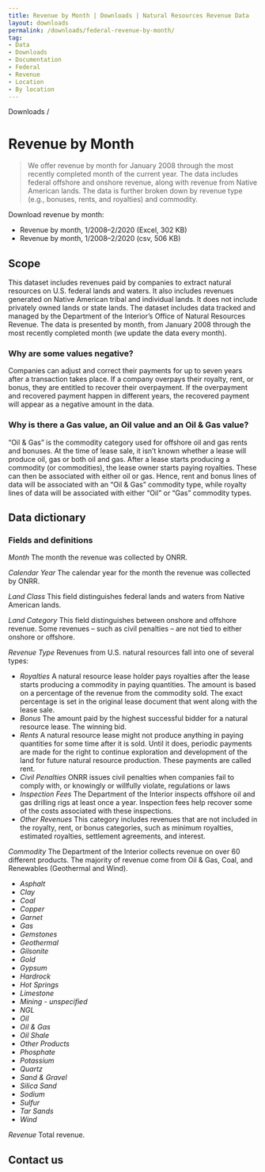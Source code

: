 ```yaml
---
title: Revenue by Month | Downloads | Natural Resources Revenue Data
layout: downloads
permalink: /downloads/federal-revenue-by-month/
tag:
- Data
- Downloads
- Documentation
- Federal
- Revenue
- Location
- By location
---
```


<custom-link to="/downloads/" className="breadcrumb link-charlie">Downloads</custom-link> /
# Revenue by Month

> We offer revenue by month for January 2008 through the most recently completed month of the current year. The data includes federal offshore and onshore revenue, along with revenue from Native American lands. The data is further broken down by revenue type (e.g., bonuses, rents, and royalties) and commodity.

Download revenue by month:

<ul class="downloads-download_links list-unstyled">
  <li><excel-link to="/downloads/revenue/monthly_revenue.xlsx">Revenue by month, 1/2008–2/2020 (Excel, 302 KB)</excel-link></li>
  <li><csv-link to="/downloads/csv/revenue/monthly_revenue.csv">Revenue by month, 1/2008–2/2020 (csv, 506 KB)</csv-link></li>
</ul>

## Scope

This dataset includes revenues paid by companies to extract natural resources on U.S. federal lands and waters. It also includes revenues generated on Native American tribal and individual lands. It does not include privately owned lands or state lands. The dataset includes data tracked and managed by the Department of the Interior’s Office of Natural Resources Revenue. The data is presented by month, from January 2008 through the most recently completed month (we update the data every month).

<h3 alt="Negative values">Why are some values negative?</h3>

Companies can adjust and correct their payments for up to seven years after a transaction takes place. If a company overpays their royalty, rent, or bonus, they are entitled to recover their overpayment. If the overpayment and recovered payment happen in different years, the recovered payment will appear as a negative amount in the data.

<h3 alt="Oil and gas values">Why is there a Gas value, an Oil value and an Oil & Gas value?</h3>

“Oil & Gas” is the commodity category used for offshore oil and gas rents and bonuses. At the time of lease sale, it isn’t known whether a lease will produce oil, gas or both oil and gas. After a lease starts producing a commodity (or commodities), the lease owner starts paying royalties. These can then be associated with either oil or gas. Hence, rent and bonus lines of data will be associated with an “Oil & Gas” commodity type, while royalty lines of data will be associated with either “Oil” or “Gas” commodity types.

## Data dictionary

### Fields and definitions

_Month_ The month the revenue was collected by ONRR.

_Calendar Year_ The calendar year for the month the revenue was collected by ONRR.

_Land Class_ This field distinguishes federal lands and waters from Native American lands.

_Land Category_ This field distinguishes between onshore and offshore revenue. Some revenues – such as civil penalties – are not tied to either onshore or offshore.

_Revenue Type_ Revenues from U.S. natural resources fall into one of several types:

* _Royalties_ A natural resource lease holder pays royalties after the lease starts producing a commodity in <glossary-term>paying quantities</glossary-term>. The amount is based on a percentage of the revenue from the commodity sold. The exact percentage is set in the original lease document that went along with the lease sale.
* _Bonus_ The amount paid by the highest successful bidder for a natural resource lease. The winning bid.
* _Rents_ A natural resource lease might not produce anything in paying quantities for some time after it is sold. Until it does, periodic payments are made for the right to continue exploration and development of the land for future natural resource production. These payments are called rent.
* _Civil Penalties_ <glossary-term>ONRR</glossary-term> issues civil penalties when companies fail to comply with, or knowingly or willfully violate, regulations or laws
* _Inspection Fees_ The Department of the Interior inspects offshore oil and gas drilling rigs at least once a year. Inspection fees help recover some of the costs associated with these inspections.
* _Other Revenues_ This category includes revenues that are not included in the royalty, rent, or bonus categories, such as minimum royalties, estimated royalties, settlement agreements, and interest.

_Commodity_ The Department of the Interior collects revenue on over 60 different products. The majority of revenue come from Oil & Gas, Coal, and Renewables (Geothermal and Wind).
* _Asphalt_
* _Clay_
* _Coal_
* _Copper_
* _Garnet_
* _Gas_
* _Gemstones_
* _Geothermal_
* _Gilsonite_
* _Gold_
* _Gypsum_
* _Hardrock_
* _Hot Springs_
* _Limestone_
* _Mining - unspecified_
* _NGL_
* _Oil_
* _Oil & Gas_
* _Oil Shale_
* _Other Products_
* _Phosphate_
* _Potassium_
* _Quartz_
* _Sand & Gravel_
* _Silica Sand_
* _Sodium_
* _Sulfur_
* _Tar Sands_
* _Wind_

_Revenue_ Total revenue.


## Contact us
